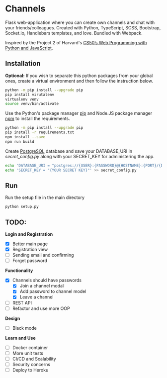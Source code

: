# Channels

Flask web-application where you can create own channels and chat with your friends/colleagues. Created with Python, TypeScript, SCSS, Bootstrap, Socket.io, Handlebars templates, and love. Bundled with Webpack.

Inspired by the Project 2 of Harvard's [CS50’s Web Programming with Python and JavaScript](https://cs50.harvard.edu/web/2018/).

## Installation

**Optional:** If you wish to separate this python packages from your global ones, create a virtual environment and then follow the instruction below.
```bash
python -m pip install --upgrade pip
pip install virutalenv
virtualenv venv
source venv/bin/activate
```

Use the Python's package manager [pip](https://pip.pypa.io/en/stable/) and Node.JS package manager [npm](https://nodejs.org) to install the requirements.

```bash
python -m pip install --upgrade pip
pip install -r requirements.txt
npm install --save
npm run build
```

Create [PostgreSQL](https://www.postgresql.org) database and save your DATABASE_URI in *secret_config.py* along with your SECRET_KEY for administering the app.

```bash
echo 'DATABASE_URI = "postgres://{USER}:{PASSWORD}@{HOSTNAME}:{PORT}/{DB NAME}"' >> secret_config.py
echo 'SECRET_KEY = "{YOUR SECRET KEY}"' >> secret_config.py
```

## Run
Run the setup file in the main directory
```bash
python setup.py
```

## TODO:
**Login and Registration**
- [x] Better main page
- [x] Registration view
- [ ] Sending email and confirming
- [ ] Forget password

**Functionality**
- [x] Channels should have passwords
  - [x] Join a channel modal
  - [x] Add password to channel model
  - [x] Leave a channel
- [ ] REST API
- [ ] Refactor and use more OOP

**Design**
- [ ] Black mode

**Learn and Use**
- [ ] Docker container
- [ ] More unit tests
- [ ] CI/CD and Scalability
- [ ] Security concerns
- [ ] Deploy to Heroku
